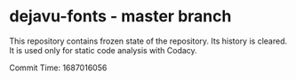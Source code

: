 # dejavu-fonts - master branch

This repository contains frozen state of the repository.
Its history is cleared. It is used only for static code
analysis with Codacy.

Commit Time: 1687016056